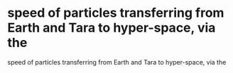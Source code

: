 # speed of particles transferring from Earth and Tara to hyper-space, via the

speed of particles transferring from Earth and Tara to hyper-space, via the